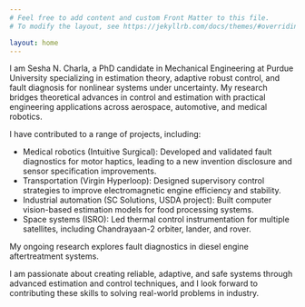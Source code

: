 ```yaml
---
# Feel free to add content and custom Front Matter to this file.
# To modify the layout, see https://jekyllrb.com/docs/themes/#overriding-theme-defaults

layout: home
---
```

I am Sesha N. Charla, a PhD candidate in Mechanical Engineering at Purdue University specializing in estimation theory, adaptive robust control, and fault diagnosis for nonlinear systems under uncertainty. My research bridges theoretical advances in control and estimation with practical engineering applications across aerospace, automotive, and medical robotics.

I have contributed to a range of projects, including:

<ul>

<li> Medical robotics (Intuitive Surgical): Developed and validated fault diagnostics for motor haptics, leading to a new invention disclosure and sensor specification improvements.

<li> Transportation (Virgin Hyperloop): Designed supervisory control strategies to improve electromagnetic engine efficiency and stability.

<li> Industrial automation (SC Solutions, USDA project): Built computer vision-based estimation models for food processing systems.

<li> Space systems (ISRO): Led thermal control instrumentation for multiple satellites, including Chandrayaan-2 orbiter, lander, and rover.

</ul>

My ongoing research explores fault diagnostics in diesel engine aftertreatment systems.

I am passionate about creating reliable, adaptive, and safe systems through advanced estimation and control techniques, and I look forward to contributing these skills to solving real-world problems in industry.
